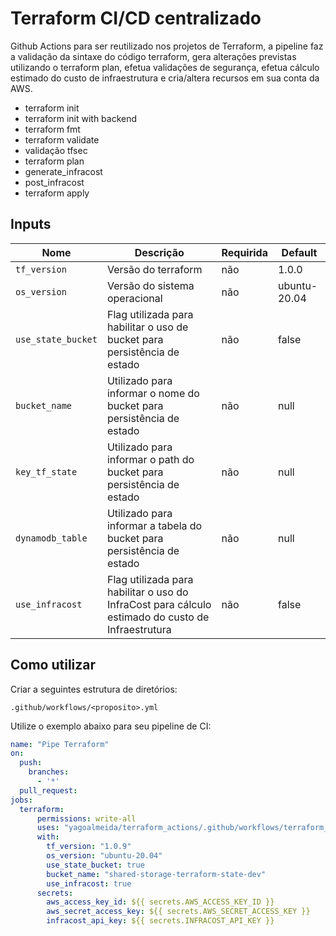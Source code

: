 # Terraform CI/CD centralizado
Github Actions para ser reutilizado nos projetos de Terraform, a pipeline faz a validação da sintaxe do código terraform, gera alterações previstas utilizando o terraform plan, efetua validações de segurança, efetua cálculo estimado do custo de infraestrutura e cria/altera recursos em sua conta da AWS. 

- terraform init
- terraform init with backend
- terraform fmt
- terraform validate
- validação tfsec
- terraform plan
- generate_infracost
- post_infracost
- terraform apply

## Inputs
| Nome | Descrição | Requirida |Default |
|------|-----------|-----------|--------|
|`tf_version` | Versão do terraform | não | 1.0.0 |
|`os_version` | Versão do sistema operacional | não | ubuntu-20.04 |
|`use_state_bucket`| Flag utilizada para habilitar o uso de bucket para persistência de estado | não | false |
|`bucket_name`| Utilizado para informar o nome do bucket para persistência de estado | não | null |
|`key_tf_state`| Utilizado para informar o path do bucket para persistência de estado | não | null |
|`dynamodb_table`| Utilizado para informar a tabela do bucket para persistência de estado | não | null |
|`use_infracost`| Flag utilizada para habilitar o uso do InfraCost para cálculo estimado do custo de Infraestrutura | não | false |

## Como utilizar 
Criar a seguintes estrutura de diretórios: 

`.github/workflows/<proposito>.yml`

Utilize o exemplo abaixo para seu pipeline de CI:

```yaml
name: "Pipe Terraform"
on:
  push:
    branches:
      - '*'
  pull_request:
jobs:
  terraform:
      permissions: write-all
      uses: "yagoalmeida/terraform_actions/.github/workflows/terraform_actions.yaml@main"
      with:
        tf_version: "1.0.9"
        os_version: "ubuntu-20.04"
        use_state_bucket: true
        bucket_name: "shared-storage-terraform-state-dev"
        use_infracost: true
      secrets:
        aws_access_key_id: ${{ secrets.AWS_ACCESS_KEY_ID }}
        aws_secret_access_key: ${{ secrets.AWS_SECRET_ACCESS_KEY }}
        infracost_api_key: ${{ secrets.INFRACOST_API_KEY }}
```

